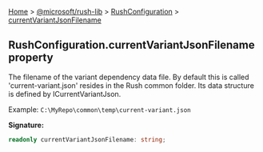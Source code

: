 [Home](./index) &gt; [@microsoft/rush-lib](./rush-lib.md) &gt; [RushConfiguration](./rush-lib.rushconfiguration.md) &gt; [currentVariantJsonFilename](./rush-lib.rushconfiguration.currentvariantjsonfilename.md)

## RushConfiguration.currentVariantJsonFilename property

The filename of the variant dependency data file. By default this is called 'current-variant.json' resides in the Rush common folder. Its data structure is defined by ICurrentVariantJson.

Example: `C:\MyRepo\common\temp\current-variant.json`

<b>Signature:</b>

```typescript
readonly currentVariantJsonFilename: string;
```
